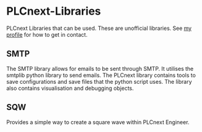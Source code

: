 # PLCnext-Libraries
PLCnext Libraries that can be used. These are unofficial libraries. See [my profile](https://github.com/declan-pxc) for how to get in contact.

## SMTP
The SMTP library allows for emails to be sent through SMTP.
It utilises the smtplib python library to send emails. The PLCnext library contains tools to save configurations and save files that the python script uses.
The library also contains visualisation and debugging objects.

## SQW
Provides a simple way to create a square wave within PLCnext Engineer.
